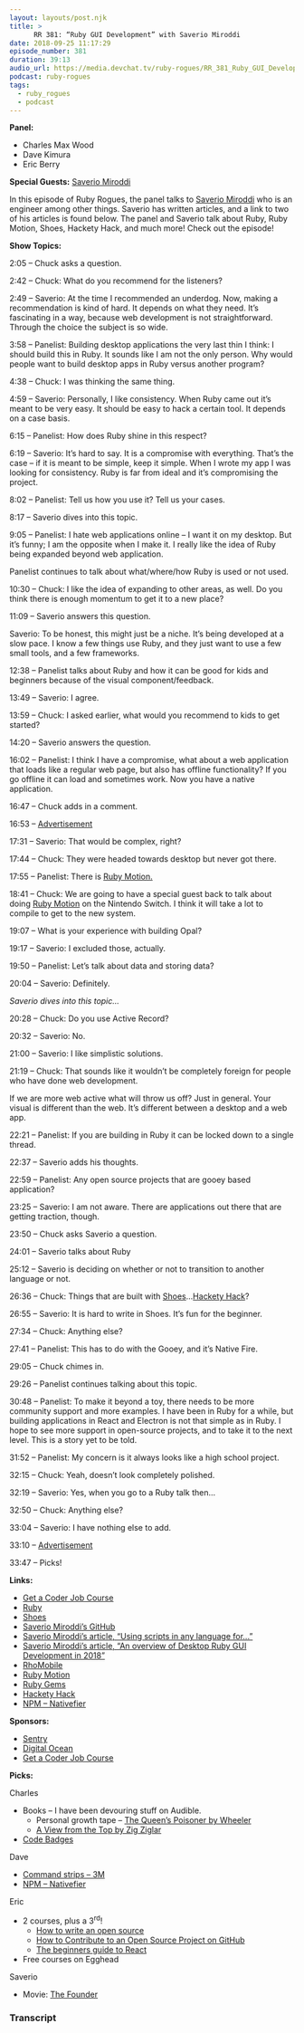 ```yaml
---
layout: layouts/post.njk
title: >
      RR 381: “Ruby GUI Development” with Saverio Miroddi
date: 2018-09-25 11:17:29
episode_number: 381
duration: 39:13
audio_url: https://media.devchat.tv/ruby-rogues/RR_381_Ruby_GUI_Development_with_Saverio_Miroddi.mp3
podcast: ruby-rogues
tags: 
  - ruby_rogues
  - podcast
---
```


 **Panel:**

- Charles Max Wood
- Dave Kimura
- Eric Berry

**Special Guests:** [Saverio Miroddi](https://github.com/saveriomiroddi)

In this episode of Ruby Rogues, the panel talks to [Saverio Miroddi](https://github.com/saveriomiroddi) who is an engineer among other things. Saverio has written articles, and a link to two of his articles is found below. The panel and Saverio talk about Ruby, Ruby Motion, Shoes, Hackety Hack, and much more! Check out the episode!

**Show Topics:**

2:05 – Chuck asks a question.

2:42 – Chuck: What do you recommend for the listeners?

2:49 – Saverio: At the time I recommended an underdog. Now, making a recommendation is kind of hard. It depends on what they need. It’s fascinating in a way, because web development is not straightforward. Through the choice the subject is so wide.

3:58 – Panelist: Building desktop applications the very last thin I think: I should build this in Ruby. It sounds like I am not the only person. Why would people want to build desktop apps in Ruby versus another program?

4:38 – Chuck: I was thinking the same thing.

4:59 – Saverio: Personally, I like consistency. When Ruby came out it’s meant to be very easy. It should be easy to hack a certain tool. It depends on a case basis.

6:15 – Panelist: How does Ruby shine in this respect?

6:19 – Saverio: It’s hard to say. It is a compromise with everything. That’s the case – if it is meant to be simple, keep it simple. When I wrote my app I was looking for consistency. Ruby is far from ideal and it’s compromising the project.

8:02 – Panelist: Tell us how you use it? Tell us your cases.

8:17 – Saverio dives into this topic.

9:05 – Panelist: I hate web applications online – I want it on my desktop. But it’s funny; I am the opposite when I make it. I really like the idea of Ruby being expanded beyond web application.

Panelist continues to talk about what/where/how Ruby is used or not used.

10:30 – Chuck: I like the idea of expanding to other areas, as well. Do you think there is enough momentum to get it to a new place?

11:09 – Saverio answers this question.

Saverio: To be honest, this might just be a niche. It’s being developed at a slow pace. I know a few things use Ruby, and they just want to use a few small tools, and a few frameworks.

12:38 – Panelist talks about Ruby and how it can be good for kids and beginners because of the visual component/feedback.

13:49 – Saverio: I agree.

13:59 – Chuck: I asked earlier, what would you recommend to kids to get started?

14:20 – Saverio answers the question.

16:02 – Panelist: I think I have a compromise, what about a web application that loads like a regular web page, but also has offline functionality? If you go offline it can load and sometimes work. Now you have a native application.

16:47 – Chuck adds in a comment.

16:53 – [Advertisement](https://www.digitalocean.com/)

17:31 – Saverio: That would be complex, right?

17:44 – Chuck: They were headed towards desktop but never got there.

17:55 – Panelist: There is [Ruby Motion.](http://www.rubymotion.com)

18:41 – Chuck: We are going to have a special guest back to talk about doing [Ruby Motion](http://www.rubymotion.com) on the Nintendo Switch. I think it will take a lot to compile to get to the new system.

19:07 – What is your experience with building Opal?

19:17 – Saverio: I excluded those, actually.

19:50 – Panelist: Let’s talk about data and storing data?

20:04 – Saverio: Definitely.

_Saverio dives into this topic..._

20:28 – Chuck: Do you use Active Record?

20:32 – Saverio: No.

21:00 – Saverio: I like simplistic solutions.

21:19 – Chuck: That sounds like it wouldn’t be completely foreign for people who have done web development.

If we are more web active what will throw us off? Just in general. Your visual is different than the web. It’s different between a desktop and a web app.

22:21 – Panelist: If you are building in Ruby it can be locked down to a single thread.

22:37 – Saverio adds his thoughts.

22:59 – Panelist: Any open source projects that are gooey based application?

23:25 – Saverio: I am not aware. There are applications out there that are getting traction, though.

23:50 – Chuck asks Saverio a question.

24:01 – Saverio talks about Ruby

25:12 – Saverio is deciding on whether or not to transition to another language or not.

26:36 – Chuck: Things that are built with [Shoes](http://shoesrb.com)...[Hackety Hack](https://en.wikipedia.org/wiki/Hackety_Hack)?

26:55 – Saverio: It is hard to write in Shoes. It’s fun for the beginner.

27:34 – Chuck: Anything else?

27:41 – Panelist: This has to do with the Gooey, and it’s Native Fire.

29:05 – Chuck chimes in.

29:26 – Panelist continues talking about this topic.

30:48 – Panelist: To make it beyond a toy, there needs to be more community support and more examples. I have been in Ruby for a while, but building applications in React and Electron is not that simple as in Ruby. I hope to see more support in open-source projects, and to take it to the next level. This is a story yet to be told.

31:52 – Panelist: My concern is it always looks like a high school project.

32:15 – Chuck: Yeah, doesn’t look completely polished.

32:19 – Saverio: Yes, when you go to a Ruby talk then...

32:50 – Chuck: Anything else?

33:04 – Saverio: I have nothing else to add.

33:10 – [Advertisement](https://devchat.tv/get-a-coder-job/)

33:47 – Picks!

**Links:**

- [Get a Coder Job Course](https://devchat.tv/get-a-coder-job/)
- [Ruby](https://www.ruby-lang.org/en/)
- [Shoes](http://shoesrb.com)
- [Saverio Miroddi’s GitHub](https://github.com/saveriomiroddi)
- [Saverio Miroddi’s article, “Using scripts in any language for...”](https://saveriomiroddi.github.io)
- [Saverio Miroddi’s article, “An overview of Desktop Ruby GUI Development in 2018”](https://saveriomiroddi.github.io/An-overview-of-ruby-gui-development-in-2018/)
- [RhoMobile](http://rms.rhomobile.com)
- [Ruby Motion](http://www.rubymotion.com)
- [Ruby Gems](https://rubygems.org/gems/sqlite3/versions/1.3.11)
- [Hackety Hack](https://en.wikipedia.org/wiki/Hackety_Hack)
- [NPM – Nativefier](https://www.npmjs.com/package/nativefier)

**Sponsors:**

- [Sentry](https://sentry.io/welcome/)
- [Digital Ocean](https://www.digitalocean.com/)
- [Get a Coder Job Course](https://devchat.tv/get-a-coder-job/)

**Picks:**

Charles

- Books – I have been devouring stuff on Audible.
  - Personal growth tape – [The Queen’s Poisoner by Wheeler](https://www.amazon.com/Queens-Poisoner-Kingfountain-Book-ebook/dp/B013UVNZ2K)
  - [A View from the Top by Zig Ziglar](https://www.amazon.com/A-View-from-the-Top/dp/B01H0M78R8/ref=sr_1_1?ie=UTF8&qid=1537811055&sr=1-1&keywords=a+view+from+the+top+zig+ziglar)
- [Code Badges](https://www.kickstarter.com/projects/521063736/codebadgeorg)

Dave

- [Command strips – 3M](https://www.amazon.com/Command-Picture-Hanging-12-Pairs-17204-12ES/dp/B00LW1APOC)
- [NPM – Nativefier](https://www.npmjs.com/package/nativefier)

Eric

- 2 courses, plus a 3<sup>rd</sup>! 
  - [How to write an open source](https://egghead.io/courses/how-to-write-an-open-source-javascript-library)
  - [How to Contribute to an Open Source Project on GitHub](https://egghead.io/courses/how-to-write-an-open-source-javascript-library)
  - [The beginners guide to React](https://egghead.io/courses/the-beginner-s-guide-to-react)
- Free courses on Egghead

Saverio

- Movie: [The Founder](https://www.imdb.com/title/tt4276820/)


### Transcript


